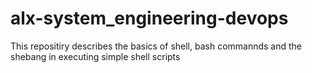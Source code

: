 # alx-system_engineering-devops
This repositiry describes the basics of shell, bash commannds and the shebang in executing simple shell scripts
